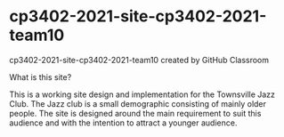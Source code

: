 # cp3402-2021-site-cp3402-2021-team10
cp3402-2021-site-cp3402-2021-team10 created by GitHub Classroom

What is this site?

This is a working site design and implementation for the Townsville Jazz Club. The Jazz club is a small demographic consisting of mainly older people. The site is designed around the main requirement to suit this audience and with the intention to attract a younger audience.